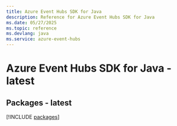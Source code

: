 ```yaml
---
title: Azure Event Hubs SDK for Java
description: Reference for Azure Event Hubs SDK for Java
ms.date: 05/27/2025
ms.topic: reference
ms.devlang: java
ms.service: azure-event-hubs
---
```

# Azure Event Hubs SDK for Java - latest
## Packages - latest
[!INCLUDE [packages](event-hubs-index.md)]